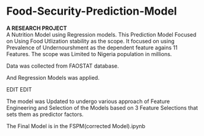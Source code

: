 # Food-Security-Prediction-Model
<b>A RESEARCH PROJECT</b>
</br>
A Nutrition Model using Regression models.
This Prediction Model Focused on Using Food Utlization stability as the scope. It focused on using Prevalence of Undernourshment as the dependent feature agains 11 Features.
The scope was Limited to Nigeria  population in millions. 

Data was collected from FAOSTAT database. 

And Regression Models was applied.


EDIT EDIT
 
 The model was Updated to undergo various approach of Feature Engineering and Selection of the Models based on 
 3 Feature Selections that sets them as predictor factors.
 
 The Final Model is in the FSPM(corrected Model).ipynb
 
